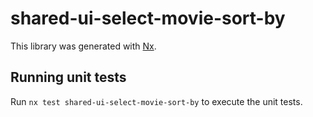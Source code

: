 # shared-ui-select-movie-sort-by

This library was generated with [Nx](https://nx.dev).

## Running unit tests

Run `nx test shared-ui-select-movie-sort-by` to execute the unit tests.
